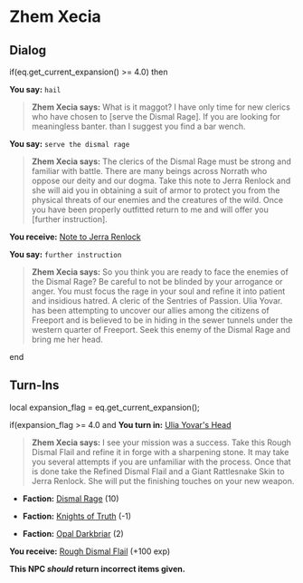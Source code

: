 # Zhem Xecia
## Dialog

if(eq.get_current_expansion() >= 4.0) then


**You say:** `hail`




>**Zhem Xecia says:** What is it maggot? I have only time for new clerics who have chosen to [serve the Dismal Rage]. If you are looking for meaningless banter. than I suggest you find a bar wench.


**You say:** `serve the dismal rage`




>**Zhem Xecia says:** The clerics of the Dismal Rage must be strong and familiar with battle. There are many beings across Norrath who oppose our deity and our dogma. Take this note to Jerra Renlock and she will aid you in obtaining a suit of armor to protect you from the physical threats of our enemies and the creatures of the wild.  Once you have been properly outfitted return to me and will offer you [further instruction].



**You receive:**  [Note to Jerra Renlock](/item/19844)


**You say:** `further instruction`




>**Zhem Xecia says:** So you think you are ready to face the enemies of the Dismal Rage? Be careful to not be blinded by your arrogance or anger. You must focus the rage in your soul and refine it into patient and insidious hatred. A cleric of the Sentries of Passion. Ulia Yovar. has been attempting to uncover our allies among the citizens of Freeport and is believed to be in hiding in the sewer tunnels under the western quarter of Freeport. Seek this enemy of the Dismal Rage and bring me her head.

end

## Turn-Ins



local expansion_flag = eq.get_current_expansion();

if(expansion_flag >= 4.0 and  **You turn in:** [Ulia Yovar's Head](/item/19933)


>**Zhem Xecia says:** I see your mission was a success. Take this Rough Dismal Flail and refine it in forge with a sharpening stone. It may take you several attempts if you are unfamiliar with the process. Once that is done take the Refined Dismal Flail and a Giant Rattlesnake Skin to Jerra Renlock. She will put the finishing touches on your new weapon.


* __Faction:__ [Dismal Rage](/faction/271) (10)


* __Faction:__ [Knights of Truth](/faction/281) (-1)


* __Faction:__ [Opal Darkbriar](/faction/296) (2)


 **You receive:**  [Rough Dismal Flail](/item/19922) (+100 exp)

**This NPC *should* return incorrect items given.**


